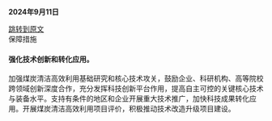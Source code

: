 **2024年9月11日**

[跳转到原文](https://www.ndrc.gov.cn/xxgk/zcfb/tz/202409/t20240929_1393429.html)  
保障措施  
#### 强化技术创新和转化应用。  
加强煤炭清洁高效利用基础研究和核心技术攻关，鼓励企业、科研机构、高等院校跨领域创新深度合作，充分发挥科技创新平台作用，提高自主可控的关键核心技术与装备水平。支持有条件的地区和企业开展重大技术推广，加快科技成果转化应用。开展煤炭清洁高效利用项目评价，积极推动技术改造升级项目建设。
